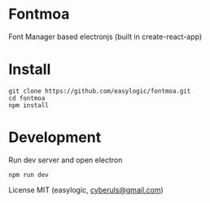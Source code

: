 # Fontmoa 

Font Manager based electronjs  (built in create-react-app)

# Install 

```
git clone https://github.com/easylogic/fontmoa.git
cd fontmoa
npm install 
```

# Development 

Run dev server and  open electron 

```
npm run dev 
```


License MIT  (easylogic, cyberuls@gmail.com)